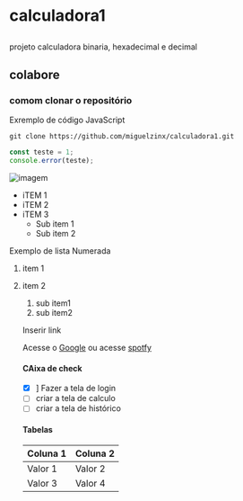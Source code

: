 # calculadora1

##
projeto calculadora binaria, hexadecimal e decimal 

## colabore

### comom clonar o repositório 

Exremplo de código JavaScript
```
git clone https://github.com/miguelzinx/calculadora1.git
```

```javascript
const teste = 1;
console.error(teste);

```

![imagem](https://img.freepik.com/vetores-premium/paisagem-do-deserto-horizonte-de-areia-dos-desenhos-animados-com-rochas-cacto-e-vale-arenoso-vector-fundo-desolado-selvagem_102902-6269.jpg?w=2000)

- iTEM 1
- iTEM 2
- iTEM 3
    - Sub item 1 
    - Sub item 2

Exemplo de lista Numerada 
1. item 1
2. item 2
    1. sub item1
    2. sub item2

    Inserir link

    Acesse o [Google](https://google.com)
    ou acesse [spotfy](https://spotfy.com)

    #### CAixa de check
    - [x] ] Fazer a tela de login
    - [ ] criar a tela de calculo
    - [ ] criar a tela de histórico

    #### Tabelas
    | Coluna 1 | Coluna 2|
    |----------|---------|
    | Valor  1 | Valor 2 |
    | Valor  3 | Valor 4 |
